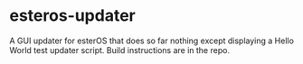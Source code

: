 # esteros-updater

A GUI updater for esterOS that does so far nothing except displaying a Hello World test updater script.
Build instructions are in the repo.
